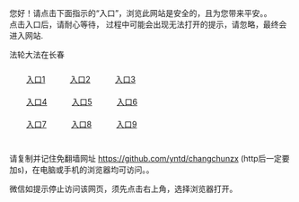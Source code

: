 您好！请点击下面指示的“入口”，浏览此网站是安全的，且为您带来平安。。 <br/>
点击入口后，请耐心等待， 过程中可能会出现无法打开的提示，请忽略，最终会进入网站. </br>

法轮大法在长春<br/>
<div style="padding:10px"><a style="margin:20px" target="_blank" href="https://dnylufuvoaqj.cloudfront.net/2Qpsp?gvdmjou" id="ccLink1" rel="nofollow">入口1</a> <a target="_blank" style="margin:20px" href="https://d1a1qn8tofqxpj.cloudfront.net/2Qpsp?gydahomr" id="ccLink2" rel="nofollow">入口2</a> <a style="margin:20px" target="_blank" href="https://d22a0lcx0x8hc1.cloudfront.net/2Qpsp?oqhryz" id="ccLink3" rel="nofollow">入口3</a></div>

<div style="padding:10px" ><a style="margin:20px" target="_blank" href="https://dnylufuvoaqj.cloudfront.net/2Qpsp?gvdmjou" id="ccLink4" rel="nofollow">入口4</a> <a style="margin:20px" href="https://d1a1qn8tofqxpj.cloudfront.net/2Qpsp?gydahomr" target="_blank" id="ccLink5" rel="nofollow">入口5</a> <a style="margin:20px" href="https://d22a0lcx0x8hc1.cloudfront.net/2Qpsp?oqhryz" target="_blank" id="ccLink6" rel="nofollow">入口6</a></div>

<div style="padding:10px"><a style="margin:20px" target="_blank" href="https://dnylufuvoaqj.cloudfront.net/2Qpsp?gvdmjou" id="ccLink7" rel="nofollow">入口7</a> <a style="margin:20px" href="https://d1a1qn8tofqxpj.cloudfront.net/2Qpsp?gydahomr" target="_blank" id="ccLink8" rel="nofollow">入口8</a> <a style="margin:20px" target="_blank" href="https://d22a0lcx0x8hc1.cloudfront.net/2Qpsp?oqhryz" id="ccLink9" rel="nofollow">入口9</a></div>

<br/>



请复制并记住免翻墙网址 https://github.com/yntd/changchunzx (http后一定要加s)，在电脑或手机的浏览器均可访问。。<br/>

微信如提示停止访问该网页，须先点击右上角，选择浏览器打开。
